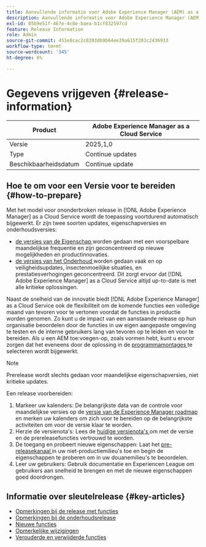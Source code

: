 ```yaml
---
title: Aanvullende informatie voor Adobe Experience Manager (AEM) as a Cloud Service.
description: Aanvullende informatie voor Adobe Experience Manager (AEM) as a Cloud Service.
exl-id: 05b9e51f-467e-4c8e-baea-b1cf832597cd
feature: Release Information
role: Admin
source-git-commit: 451e8cac2c0203db9b64ee39a615f201c2436933
workflow-type: tm+mt
source-wordcount: '345'
ht-degree: 6%

---
```



# Gegevens vrijgeven {#release-information}

| Product | Adobe Experience Manager as a Cloud Service |
|---|---|
| Versie | 2025,1,0 |
| Type | Continue updates |
| Beschikbaarheidsdatum | Continue update |

## Hoe te om voor een Versie voor te bereiden {#how-to-prepare}

Met het model voor ononderbroken release in [!DNL Adobe Experience Manager] as a Cloud Service wordt de toepassing voortdurend automatisch bijgewerkt. Er zijn twee soorten updates, eigenschapversies en onderhoudsversies:

* [ de versies van de Eigenschap ](/help/release-notes/release-notes-cloud/release-notes-current.md) worden gedaan met een voorspelbare maandelijkse frequentie en zijn geconcentreerd op nieuwe mogelijkheden en productinnovaties.
* [ de versies van het Onderhoud ](/help/release-notes/maintenance/latest.md) worden gedaan vaak en op veiligheidsupdates, insectenmoeilijke situaties, en prestatiesverhogingen geconcentreerd. Dit zorgt ervoor dat [!DNL Adobe Experience Manager] as a Cloud Service altijd up-to-date is met alle kritieke oplossingen.

Naast de snelheid van de innovatie biedt [!DNL Adobe Experience Manager] as a Cloud Service ook de flexibiliteit om de komende functies een volledige maand van tevoren voor te vertonen voordat de functies in productie worden genomen. Zo kunt u de impact van een aanstaande release op hun organisatie beoordelen door de functies in uw eigen aangepaste omgeving te testen en de interne gebruikers lang van tevoren op te leiden en voor te bereiden. Als u een AEM toe:voegen-op, zoals vormen hebt, kunt u ervoor zorgen dat het eveneens door de oplossing in de [ programmamontages ](/help/implementing/cloud-manager/getting-access-to-aem-in-cloud/creating-production-programs.md) te selecteren wordt bijgewerkt.

>[!NOTE]
>
>Prerelease wordt slechts gedaan voor maandelijkse eigenschapversies, niet kritieke updates.

Een release voorbereiden:

1. Markeer uw kalenders: De belangrijkste data van de controle voor maandelijkse versies op de [ versie van de Experience Manager roadmap ](https://experienceleague.adobe.com/en/docs/experience-manager-release-information/aem-release-updates/update-releases-roadmap#aem-as-cloud-service) en merken uw kalenders om zich voor te bereiden op de belangrijkste activiteiten om voor de versie klaar te worden.
1. Herzie de versienota&#39;s: Lees de [ huidige versienota&#39;s ](/help/release-notes/release-notes-cloud/release-notes-current.md) om met de versie en de prereleasefuncties vertrouwd te worden.
1. De toegang en probeert nieuwe eigenschappen: Laat het [ pre-releasekanaal ](/help/release-notes/prerelease.md) in uw niet-productiemilieu&#39;s toe en begin de eigenschappen te proberen om in uw douanemilieu&#39;s te beoordelen.
1. Leer uw gebruikers: Gebruik documentatie en Experiencen League om gebruikers aan snelheid te brengen en met de nieuwe eigenschappen goed doordrongen.

## Informatie over sleutelrelease {#key-articles}

* [Opmerkingen bij de release met functies](/help/release-notes/release-notes-cloud/release-notes-current.md)
* [Opmerkingen bij de onderhoudsrelease](/help/release-notes/maintenance/latest.md)
* [Nieuwe functies](what-is-new.md)
* [Opmerkelijke wijzigingen](aem-cloud-changes.md)
* [Verouderde en verwijderde functies](deprecated-removed-features.md)
